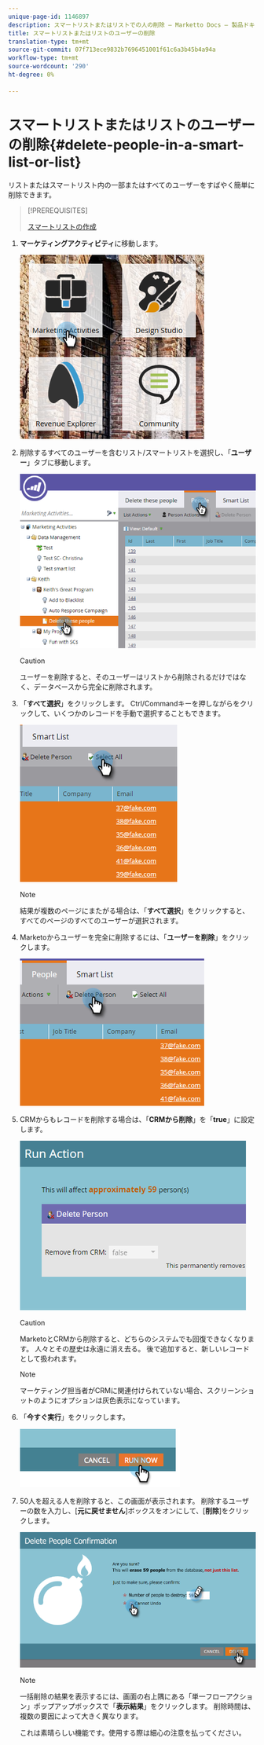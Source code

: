 ```yaml
---
unique-page-id: 1146897
description: スマートリストまたはリストでの人の削除 — Marketto Docs — 製品ドキュメント
title: スマートリストまたはリストのユーザーの削除
translation-type: tm+mt
source-git-commit: 07f713ece9832b7696451001f61c6a3b45b4a94a
workflow-type: tm+mt
source-wordcount: '290'
ht-degree: 0%

---
```



# スマートリストまたはリストのユーザーの削除{#delete-people-in-a-smart-list-or-list}

リストまたはスマートリスト内の一部またはすべてのユーザーをすばやく簡単に削除できます。

>[!PREREQUISITES]
>
>[スマートリストの作成](/help/marketo/product-docs/core-marketo-concepts/smart-lists-and-static-lists/creating-a-smart-list/create-a-smart-list.md)

1. **マーケティングアクティビティ**&#x200B;に移動します。

   ![](assets/ma-1.png)

1. 削除するすべてのユーザーを含むリスト/スマートリストを選択し、「**ユーザー**」タブに移動します。

   ![](assets/two-1.png)

   >[!CAUTION]
   >
   >ユーザーを削除すると、そのユーザーはリストから削除されるだけではなく、データベースから完全に削除されます。

1. 「**すべて選択**」をクリックします。 Ctrl/Commandキーを押しながらをクリックして、いくつかのレコードを手動で選択することもできます。

   ![](assets/three-1.png)

   >[!NOTE]
   >
   >結果が複数のページにまたがる場合は、「**すべて選択**」をクリックすると、すべてのページのすべてのユーザーが選択されます。

1. Marketoからユーザーを完全に削除するには、「**ユーザーを削除**」をクリックします。

   ![](assets/four-1.png)

1. CRMからもレコードを削除する場合は、「**CRMから削除**」を「**true**」に設定します。

   ![](assets/five.png)

   >[!CAUTION]
   >
   >MarketoとCRMから削除すると、どちらのシステムでも回復できなくなります。 人々とその歴史は永遠に消え去る。 後で追加すると、新しいレコードとして扱われます。

   >[!NOTE]
   >
   >マーケティング担当者がCRMに関連付けられていない場合、スクリーンショットのようにオプションは灰色表示になっています。

1. 「**今すぐ実行**」をクリックします。

   ![](assets/image2014-9-24-13-3a0-3a3.png)

1. 50人を超える人を削除すると、この画面が表示されます。 削除するユーザーの数を入力し、[**元に戻せません**]ボックスをオンにして、[**削除**]をクリックします。

   ![](assets/seven.png)

   >[!NOTE]
   >
   >一括削除の結果を表示するには、画面の右上隅にある「単一フローアクション」ポップアップボックスで「**表示結果**」をクリックします。 削除時間は、複数の要因によって大きく異なります。

   これは素晴らしい機能です。使用する際は細心の注意を払ってください。
